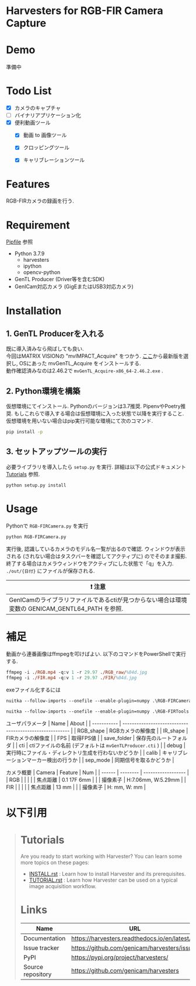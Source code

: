Harvesters for RGB-FIR Camera Capture
====================================

# Demo
準備中

# Todo List
- [x] カメラのキャプチャ
- [ ] バイナリアプリケーション化
- [x] 便利動画ツール
  - [x] 動画 to 画像ツール
  - [x] クロッピングツール
  - [x] キャリブレーションツール


# Features
RGB-FIRカメラの録画を行う.

# Requirement
[Pipfile](Pipfile) 参照
+ Python 3.7.9
  + harvesters
  + ipython
  + opencv-python
+ GenTL Producer (Driver等を含むSDK) 
+ GenICam対応カメラ (GigEまたはUSB3対応カメラ)

# Installation
## 1. GenTL Producerを入れる
既に導入済みなら飛ばしても良い.  
今回はMATRIX VISIONの "mvIMPACT_Acquire" をつかう. [ここ](http://static.matrix-vision.com/mvIMPACT_Acquire/)から最新版を選択し, OSにあった mvGenTL_Acquire をインストールする.  
動作確認済みなのは2.46.2で `mvGenTL_Acquire-x86_64-2.46.2.exe` .

## 2. Python環境を構築
仮想環境にてインストール.  Pythonのバージョンは3.7推奨. PipenvやPoetry推奨. もしこれらで導入する場合は仮想環境に入った状態で以降を実行すること.  
仮想環境を用いない場合はpip実行可能な環境にて次のコマンド.
```bash
pip install -p
```

## 3. セットアップツールの実行
必要ライブラリを導入したら `setup.py` を実行. 詳細は以下の公式ドキュメント [Tutorials](#tutorials) 参照.
```bash
python setup.py install
```

# Usage
Pythonで `RGB-FIRCamera.py` を実行
```bash
python RGB-FIRCamera.py
```
実行後, 認識しているカメラのモデル名一覧が出るので確認. ウィンドウが表示される (されない場合はタスクバーを確認してアクティブに) のでそのまま撮影.  
終了する場合はカメラウィンドウをアクティブにした状態で「q」を入力. `./out/{日付}` にファイルが保存される.

| :exclamation:  注意                                                                             |
| ----------------------------------------------------------------------------------------------- |
| GenICamのライブラリファイルであるctiが見つからない場合は環境変数の GENICAM_GENTL64_PATH を参照. |

# 補足
動画から連番画像はffmpegを叩けばよい. 以下のコマンドをPowerShellで実行する. 
```ps
ffmpeg -i ./RGB.mp4 -q:v 1 -r 29.97 ./RGB_raw/%04d.jpg
ffmpeg -i ./FIR.mp4 -q:v 1 -r 29.97 ./FIR/%04d.jpg
```

exeファイル化するには
```ps
nuitka --follow-imports --onefile --enable-plugin=numpy .\RGB-FIRCamera.py
```
```ps
nuitka --follow-imports --onefile --enable-plugin=numpy .\RGB-FIRTools.py
```

ユーザパラメータ
| Name        | About                                                   |
| ----------- | ------------------------------------------------------- |
| RGB_shape   | RGBカメラの解像度                                       |
| IR_shape    | FIRカメラの解像度                                       |
| FPS         | 取得FPS値                                               |
| save_folder | 保存先のルートフォルダ                                  |
| cti         | ctiファイルの名前 (デフォルトは `mvGenTLProducer.cti` ) |
| debug       | 実行時にファイル・ディレクトリ生成を行わないかどうか    |
| calib       | キャリブレーションマーカー検出の行うか                  |
| sep_mode    | 同期信号を取るかどうか                                  |


カメラ概要
| Camera | Feature  | Num                |
| ------ | -------- | ------------------ |
| RGB    |          |                    |
|        | 焦点距離 | 0.1 17F 6mm        |
|        | 撮像素子 | H:7.06mm, W:5.29mm |
| FIR    |          |                    |
|        | 焦点距離 | 13 mm              |
|        | 撮像素子 | H: mm, W: mm       |


# 以下引用
>
># Tutorials
>Are you ready to start working with Harvester? You can learn some more topics
>on these pages:
>* [INSTALL.rst](docs/INSTALL.rst) : Learn how to install Harvester and its prerequisites.
>* [TUTORIAL.rst](docs/TUTORIAL.rst) : Learn how Harvester can be used on  a typical image acquisition workflow.
>
># Links
>| Name              | URL                                          |
>| ----------------- | -------------------------------------------- |
>| Documentation     | https://harvesters.readthedocs.io/en/latest/ |
>| Issue tracker     | https://github.com/genicam/harvesters/issues |
>| PyPI              | https://pypi.org/project/harvesters/         |
>| Source repository | https://github.com/genicam/harvesters        |
